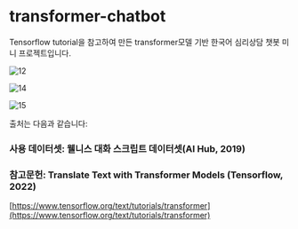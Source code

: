 # transformer-chatbot
Tensorflow tutorial을 참고하여 만든 transformer모델 기반 한국어 심리상담 챗봇 미니 프로젝트입니다.

![12](https://user-images.githubusercontent.com/121621858/218241790-508ffbb7-fd9d-44d3-bd13-cb47031da11e.png)

![14](https://user-images.githubusercontent.com/121621858/218241801-b333a74c-a6d9-40ff-a12f-cbbf0a32f26b.png)

![15](https://user-images.githubusercontent.com/121621858/218241805-bbf590d4-2639-405d-8492-54b14b28f866.png)


출처는 다음과 같습니다:

### 사용 데이터셋: 웰니스 대화 스크립트 데이터셋(AI Hub, 2019)
### 참고문헌: Translate Text with Transformer Models (Tensorflow, 2022)

[https://www.tensorflow.org/text/tutorials/transformer](https://www.tensorflow.org/text/tutorials/transformer)
